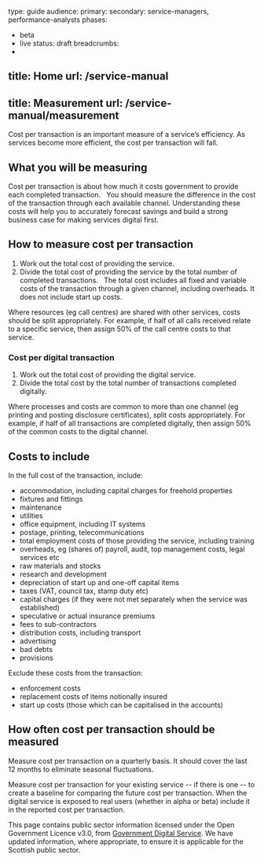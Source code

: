 type: guide
audience: 
primary:
secondary: service-managers, performance-analysts
phases:
- beta
- live
status: draft
breadcrumbs:
-
title: Home
url: /service-manual
-
title: Measurement
url: /service-manual/measurement
---

Cost per transaction is an important measure of a service’s efficiency. As services become more efficient, the cost per transaction will fall.

## What you will be measuring

Cost per transaction is about how much it costs government to provide each completed transaction.
 
You should measure the difference in the cost of the transaction through each available channel. Understanding these costs will help you to accurately forecast savings and build a strong business case for making services digital first.

## How to measure cost per transaction

1. Work out the total cost of providing the service.
2. Divide the total cost of providing the service by the total number of completed transactions.
 
The total cost includes all fixed and variable costs of the transaction through a given channel, including overheads. It does not include start up costs.

Where resources (eg call centres) are shared with other services, costs should be split appropriately. For example, if half of all calls received relate to a specific service, then assign 50% of the call centre costs to that service.

### Cost per digital transaction

1. Work out the total cost of providing the digital service.
2. Divide the total cost by the total number of transactions completed digitally.

Where processes and costs are common to more than one channel (eg printing and posting disclosure certificates), split costs appropriately. For example, if half of all transactions are completed digitally, then assign 50% of the common costs to the digital channel.
 
## Costs to include

In the full cost of the transaction, include:

* accommodation, including capital charges for freehold properties
* fixtures and fittings
* maintenance
* utilities
* office equipment, including IT systems
* postage, printing, telecommunications
* total employment costs of those providing the service, including training
* overheads, eg (shares of) payroll, audit, top management costs, legal services etc
* raw materials and stocks
* research and development
* depreciation of start up and one-off capital items
* taxes (VAT, council tax, stamp duty etc)
* capital charges (if they were not met separately when the service was established)
* speculative or actual insurance premiums
* fees to sub-contractors
* distribution costs, including transport
* advertising
* bad debts
* provisions

Exclude these costs from the transaction:

* enforcement costs
* replacement costs of items notionally insured
* start up costs (those which can be capitalised in the accounts)

## How often cost per transaction should be measured

Measure cost per transaction on a quarterly basis. It should cover the last 12 months to eliminate seasonal fluctuations.

Measure cost per transaction for your existing service -- if there is one -- to create a baseline for comparing the future cost per transaction. When the digital service is exposed to real users (whether in alpha or beta) include it in the reported cost per transaction.

This page contains public sector information licensed under the Open Government Licence v3.0, from [Government Digital Service](https://www.gov.uk/service-manual/measurement/cost-per-transaction.html). We have updated information, where appropriate, to ensure it is applicable for the Scottish public sector. 